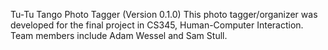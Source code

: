 Tu-Tu Tango Photo Tagger (Version 0.1.0)
This photo tagger/organizer was developed for the final project in CS345, Human-Computer Interaction.
Team members include Adam Wessel and Sam Stull.
